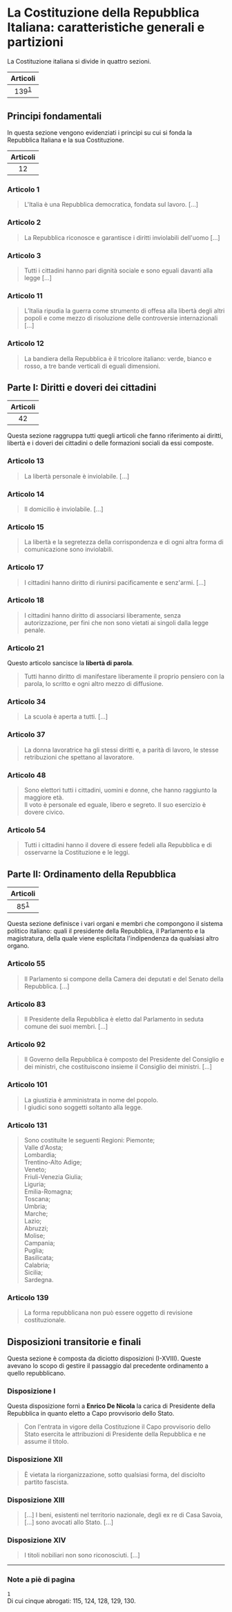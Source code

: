 # La Costituzione della Repubblica Italiana: caratteristiche generali e partizioni

La Costituzione italiana si divide in quattro sezioni.

| Articoli |
| :-: |
| 139<sup id="fn-ref-1">[1](#fn-1)</sup> |

## Principi fondamentali

In questa sezione vengono evidenziati i principi su cui si fonda la Repubblica
Italiana e la sua Costituzione.

| Articoli |
| :-: |
| 12 |

### Articolo 1

> L'Italia è una Repubblica democratica, fondata sul lavoro. [...]

### Articolo 2

> La Repubblica riconosce e garantisce i diritti inviolabili dell'uomo [...]

### Articolo 3

> Tutti i cittadini hanno pari dignità sociale e sono eguali davanti alla legge
> [...]

### Articolo 11

> L’Italia ripudia la guerra come strumento di offesa alla libertà degli altri
> popoli e come mezzo di risoluzione delle controversie internazionali [...]

### Articolo 12

> La bandiera della Repubblica è il tricolore italiano: verde, bianco e rosso, a
> tre bande verticali di eguali dimensioni.

## Parte I: Diritti e doveri dei cittadini

| Articoli |
| :-: |
| 42 |

Questa sezione raggruppa tutti quegli articoli che fanno riferimento ai diritti,
libertà e i doveri dei cittadini o delle formazioni sociali da essi composte.

### Articolo 13

> La libertà personale è inviolabile. [...]

### Articolo 14

> Il domicilio è inviolabile. [...]

### Articolo 15

> La libertà e la segretezza della corrispondenza e di ogni altra forma di
> comunicazione sono inviolabili.

### Articolo 17

> I cittadini hanno diritto di riunirsi pacificamente e senz'armi. [...]

### Articolo 18

> I cittadini hanno diritto di associarsi liberamente, senza autorizzazione, per
> fini che non sono vietati ai singoli dalla legge penale.

### Articolo 21

Questo articolo sancisce la **libertà di parola**.

> Tutti hanno diritto di manifestare liberamente il proprio pensiero con la
> parola, lo scritto e ogni altro mezzo di diffusione. 

### Articolo 34

> La scuola è aperta a tutti. [...]

### Articolo 37

> La donna lavoratrice ha gli stessi diritti e, a parità di lavoro, le stesse
> retribuzioni che spettano al lavoratore.

### Articolo 48

> Sono elettori tutti i cittadini, uomini e donne, che hanno raggiunto la
> maggiore età.\
> Il voto è personale ed eguale, libero e segreto. Il suo esercizio è dovere
> civico.

### Articolo 54

> Tutti i cittadini hanno il dovere di essere fedeli alla Repubblica e di
> osservarne la Costituzione e le leggi.

## Parte II: Ordinamento della Repubblica

| Articoli |
| :-: |
| 85<sup id="fn-ref-1">[1](#fn-1)</sup> |

Questa sezione definisce i vari organi e membri che compongono il sistema
politico italiano: quali il presidente della Repubblica, il Parlamento e la
magistratura, della quale viene esplicitata l'indipendenza da qualsiasi altro
organo.

### Articolo 55

> Il Parlamento si compone della Camera dei deputati e del Senato della
> Repubblica. [...]

### Articolo 83

> Il Presidente della Repubblica è eletto dal Parlamento in seduta comune dei
> suoi membri. [...]

### Articolo 92

> Il Governo della Repubblica è composto del Presidente del Consiglio e dei
> ministri, che costituiscono insieme il Consiglio dei ministri. [...]

### Articolo 101

> La giustizia è amministrata in nome del popolo.\
> I giudici sono soggetti soltanto alla legge.

### Articolo 131

> Sono costituite le seguenti Regioni:
> Piemonte;\
> Valle d'Aosta;\
> Lombardia;\
> Trentino-Alto Adige;\
> Veneto;\
> Friuli-Venezia Giulia;\
> Liguria;\
> Emilia-Romagna;\
> Toscana;\
> Umbria;\
> Marche;\
> Lazio;\
> Abruzzi;\
> Molise;\
> Campania;\
> Puglia;\
> Basilicata;\
> Calabria;\
> Sicilia;\
> Sardegna.

### Articolo 139

> La forma repubblicana non può essere oggetto di revisione costituzionale.

## Disposizioni transitorie e finali

Questa sezione è composta da diciotto disposizioni (I-XVIII). Queste avevano lo
scopo di gestire il passaggio dal precedente ordinamento a quello repubblicano.

### Disposizione I

Questa disposizione fornì a **Enrico De Nicola** la carica di Presidente della
Repubblica in quanto eletto a Capo provvisorio dello Stato.

> Con l'entrata in vigore della Costituzione il Capo provvisorio dello Stato
> esercita le attribuzioni di Presidente della Repubblica e ne assume il titolo.

### Disposizione XII

> È vietata la riorganizzazione, sotto qualsiasi forma, del disciolto partito
> fascista.

### Disposizione XIII

> [...] I beni, esistenti nel territorio nazionale, degli ex re di Casa Savoia,
> [...] sono avocati allo Stato. [...]

### Disposizione XIV

> I titoli nobiliari non sono riconosciuti. [...]

---

### Note a piè di pagina

<a id="fn-1">`1`</a>\
Di cui cinque abrogati: 115, 124, 128, 129, 130.
